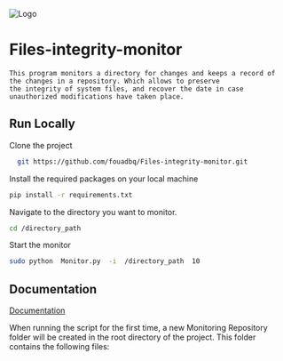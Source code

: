 ![Logo](https://user-images.githubusercontent.com/120426068/222900572-80ed8c60-7fdc-4f0c-a8d6-b733f61813b1.png)


# Files-integrity-monitor


    This program monitors a directory for changes and keeps a record of the changes in a repository. Which allows to preserve
    the integrity of system files, and recover the date in case unauthorized modifications have taken place.




## Run Locally

Clone the project

```bash
  git https://github.com/fouadbq/Files-integrity-monitor.git
```

Install the required packages on your local machine

```bash
pip install -r requirements.txt
```

 Navigate to the directory you want to monitor.


```bash
cd /directory_path
```

Start the monitor

```bash
sudo python  Monitor.py  -i  /directory_path  10
```


## Documentation

[Documentation](https://linktodocumentation)

When running the script for the first time, a new Monitoring Repository folder will be created in the root directory of the project. This folder contains the following files:
